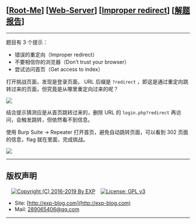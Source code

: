 ## [[Root-Me](https://www.root-me.org/)] [[Web-Server](https://www.root-me.org/en/Challenges/Web-Server/)] [[Improper redirect](https://www.root-me.org/en/Challenges/Web-Server/Improper-redirect)] [[解题报告](http://exp-blog.com/2019/01/13/pid-2977/)]

------

题目有 3 个提示：

- 错误的重定向（Improper redirect）
- 不要相信你的浏览器（Don’t trust your browser）
- 尝试访问首页（Get access to index）

打开挑战页面，发现是登录页面， URL 后缀是 `?redirect` ，即这是通过重定向跳转过来的页面，但究竟是从哪里重定向过来的呢？

![](http://exp-blog.com/wp-content/uploads/2019/01/94011b54ed92954cdc04fb3ba2fd2243.png)

结合提示猜测应是从首页跳转过来的，删除 URL 的 `login.php?redirect` 再访问，会触发跳转，但依然看不到信息。

使用 Burp Suite -> Repeater 打开首页，避免自动跳转页面，可以看到 302 页面的信息，flag 就在里面，完成挑战。

![](http://exp-blog.com/wp-content/uploads/2019/01/8d276cae60937da30c248ff0f465eeb8.png)

------

## 版权声明

　[![Copyright (C) 2016-2019 By EXP](https://img.shields.io/badge/Copyright%20(C)-2016~2019%20By%20EXP-blue.svg)](http://exp-blog.com)　[![License: GPL v3](https://img.shields.io/badge/License-GPL%20v3-blue.svg)](https://www.gnu.org/licenses/gpl-3.0)
  

- Site: [http://exp-blog.com](http://exp-blog.com) 
- Mail: <a href="mailto:289065406@qq.com?subject=[EXP's Github]%20Your%20Question%20（请写下您的疑问）&amp;body=What%20can%20I%20help%20you?%20（需要我提供什么帮助吗？）">289065406@qq.com</a>


------
